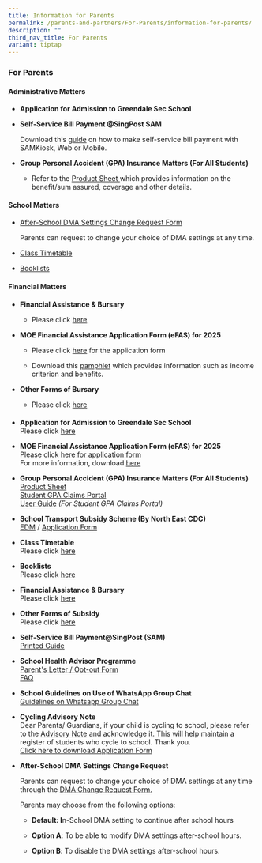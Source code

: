 ```yaml
---
title: Information for Parents
permalink: /parents-and-partners/For-Parents/information-for-parents/
description: ""
third_nav_title: For Parents
variant: tiptap
---
```

<h3>For Parents</h3>
<h4>Administrative Matters</h4>
<ul data-tight="true" class="tight">
<li>
<p><strong>Application for Admission to Greendale Sec School</strong>
</p>
</li>
<li>
<p><strong>Self-Service Bill Payment @SingPost SAM</strong>
</p>
<p>Download this <a href="Printed-Guide-final.pdf" rel="noopener nofollow" target="_blank">guide</a> on
how to make self-service bill payment with SAMKiosk, Web or Mobile.</p>
</li>
<li>
<p><strong>Group Personal Accident (GPA) Insurance Matters (For All Students)</strong>
</p>
<ul data-tight="true" class="tight">
<li>
<p>Refer to the <a href="Product_Fact_Sheet__Year_2025_.pdf" rel="noopener nofollow" target="_blank">Product Sheet </a>which
provides information on the benefit/sum assured, coverage and other details.</p>
</li>
</ul>
</li>
</ul>
<h4>School Matters</h4>
<ul data-tight="true" class="tight">
<li>
<p><a href="https://go.gov.sg/gdlss-dma-request" rel="noopener nofollow" target="_blank">After-School DMA Settings Change Request Form</a>
</p>
<p>Parents can request to change your choice of DMA settings at any time.</p>
<p></p>
</li>
<li>
<p><a href="/student-admin-services/students/class-timetable/" rel="noopener nofollow" target="_blank">Class Timetable</a>
</p>
</li>
<li>
<p><a href="/student-admin-services/students/booklists/" rel="noopener nofollow" target="_blank">Booklists</a>
</p>
</li>
</ul>
<h4>Financial Matters</h4>
<ul data-tight="true" class="tight">
<li>
<p><strong>Financial Assistance &amp; Bursary</strong>
</p>
<ul data-tight="true" class="tight">
<li>
<p>Please click <a href="/student-admin-services/administration/financial-assistance-bursary/" rel="noopener nofollow" target="_blank">here</a>
</p>
</li>
</ul>
</li>
<li>
<p><strong>MOE Financial Assistance Application Form (eFAS) for 2025</strong>
</p>
<ul data-tight="true" class="tight">
<li>
<p>Please click <a href="https://go.gov.sg/moe-efas" rel="noopener nofollow" target="_blank">here</a> for
the application form</p>
</li>
<li>
<p>Download this <a href="/files/Document_4a_MOE_FAS_pamphlet__EL_.pdf" rel="noopener nofollow" target="_blank">pamphlet</a> which
provides information such as income criterion and benefits.</p>
</li>
</ul>
</li>
<li>
<p><strong>Other Forms of Bursary</strong>
</p>
<ul data-tight="true" class="tight">
<li>
<p>Please click <a href="/student-admin-services/administration/other-forms-of-subsidy/" rel="noopener nofollow" target="_blank">here</a>
</p>
</li>
</ul>
</li>
</ul>
<h4></h4>
<ul data-tight="true" class="tight">
<li>
<p><strong>Application for Admission to Greendale Sec School</strong>
<br>Please click <a href="https://go.gov.sg/gdss-application-for-admission" rel="noopener noreferrer nofollow" target="_blank">here</a>
</p>
</li>
<li>
<p><strong>MOE Financial Assistance Application Form (eFAS) for 2025</strong>
<br>Please click <a href="https://go.gov.sg/moe-efas" rel="noopener noreferrer nofollow" target="_blank">here for application form</a>
<br>For more information, download <a href="/files/Document_4a_MOE_FAS_pamphlet__EL_.pdf" rel="noopener nofollow" target="_blank">here</a>
</p>
</li>
<li>
<p><strong>Group Personal Accident (GPA) Insurance Matters (For All Students)</strong>
<br><a href="/files/Product_Fact_Sheet__Year_2025_.pdf" rel="noopener nofollow" target="_blank">Product Sheet</a>
<br><a href="https://studentgpa.incomegroupins.com.sg/#/dashboard" rel="noopener noreferrer nofollow" target="_blank">Student GPA Claims Portal</a>
<br><a href="/files/student-gpa-user-guide-parent.pdf" rel="noopener noreferrer nofollow" target="_blank">User Guide</a>  <em>(For Student GPA Claims Portal)</em>
</p>
</li>
<li>
<p><strong>School Transport Subsidy Scheme (By North East CDC)</strong>
<br><a href="/files/School-Transport-Subsidy-Scheme-EDM.pdf" rel="noopener noreferrer nofollow" target="_blank">EDM</a> /
<a href="https://go.gov.sg/neasrf" rel="noopener noreferrer nofollow" target="_blank">Application Form</a>
</p>
</li>
<li>
<p><strong>Class Timetable</strong>
<br>Please click <a href="/student-admin-services/students/class-timetable/" rel="noopener noreferrer nofollow" target="_blank">here</a>
</p>
</li>
<li>
<p><strong>Booklists</strong>
<br>Please click <a href="/student-admin-services/students/booklists/" rel="noopener noreferrer nofollow" target="_blank">here</a>
</p>
</li>
<li>
<p><strong>Financial Assistance &amp; Bursary</strong>
<br>Please click <a href="/student-admin-services/administration/financial-assistance-bursary/" rel="noopener noreferrer nofollow" target="_blank">here</a>
</p>
</li>
<li>
<p><strong>Other Forms of Subsidy</strong>
<br>Please click <a href="/student-admin-services/administration/other-forms-of-subsidy/" rel="noopener noreferrer nofollow" target="_blank">here</a>
</p>
</li>
<li>
<p><strong>Self-Service Bill Payment@SingPost (SAM)</strong>
<br><a href="/files/Printed-Guide-final.pdf" rel="noopener noreferrer nofollow" target="_blank">Printed Guide</a>
</p>
</li>
<li>
<p><strong>School Health Advisor Programme</strong>
<br><a href="/files/SHA-Parents-Letter_Opt-Out-Form-2019.pdf" rel="noopener noreferrer nofollow" target="_blank">Parent's Letter / Opt-out Form</a>
<br><a href="/files/SHA-FAQ.pdf" rel="noopener noreferrer nofollow" target="_blank">FAQ</a>
</p>
</li>
<li>
<p><strong>School Guidelines on Use of WhatsApp Group Chat</strong>
<br><a href="/files/Guidelines-on-WhatsApp-group-chats.pdf" rel="noopener noreferrer nofollow" target="_blank">Guidelines on Whatsapp Group Chat</a>
</p>
</li>
<li>
<p><strong>Cycling Advisory Note</strong>
<br>Dear Parents/ Guardians, if your child is cycling to school, please refer
to the&nbsp;<a href="https://form.gov.sg/61c2b2fb1dd3cd0013b089e1" rel="noopener noreferrer nofollow" target="_blank">Advisory Note</a>&nbsp;and
acknowledge it. This will help maintain a register of students who cycle
to school. Thank you.
<br><a href="/files/Annex_A___2025_STSPMF_Application_Form_for_schools.pdf" rel="noopener noreferrer nofollow" target="_blank">Click here to download Application Form</a>
</p>
</li>
<li>
<p><strong>After-School DMA Settings Change Request</strong>
</p>
<p>Parents can request to change your choice of DMA settings at any time
through the <a href="https://go.gov.sg/gdlss-dma-request" rel="noopener nofollow" target="_blank"><u>DMA Change Request Form.</u></a>
</p>
<p>Parents may choose from the following options:&nbsp;</p>
<ul data-tight="true" class="tight">
<li>
<p><strong>Default: I</strong>n-School DMA setting to continue after school
hours</p>
</li>
<li>
<p><strong>Option A</strong>: To be able to modify DMA settings after-school
hours.&nbsp;</p>
</li>
<li>
<p><strong>Option B</strong>: To disable the DMA settings after-school hours.</p>
</li>
</ul>
</li>
</ul>
<p>
<br>
</p>
<p></p>